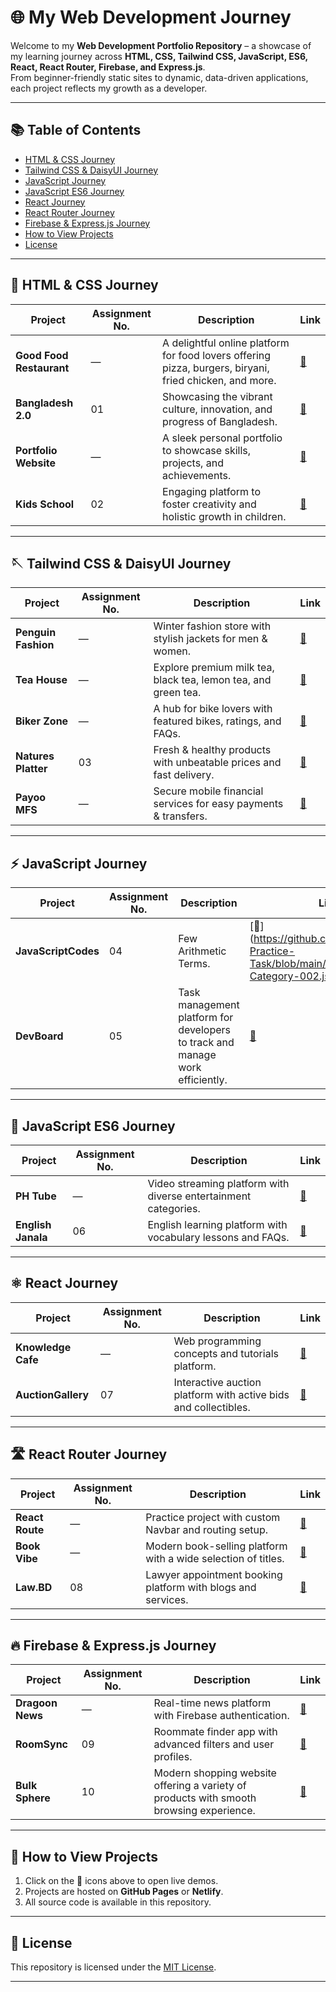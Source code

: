 # 🌐 My Web Development Journey

Welcome to my **Web Development Portfolio Repository** – a showcase of my learning journey across **HTML, CSS, Tailwind CSS, JavaScript, ES6, React, React Router, Firebase, and Express.js**.  
From beginner-friendly static sites to dynamic, data-driven applications, each project reflects my growth as a developer.

---

## 📚 Table of Contents
- [HTML & CSS Journey](#-html--css-journey)
- [Tailwind CSS & DaisyUI Journey](#-tailwind-css--daisyui-journey)
- [JavaScript Journey](#-javascript-journey)
- [JavaScript ES6 Journey](#-javascript-es6-journey)
- [React Journey](#-react-journey)
- [React Router Journey](#-react-router-journey)
- [Firebase & Express.js Journey](#-firebase--expressjs-journey)
- [How to View Projects](#-how-to-view-projects)
- [License](#-license)

---

## 🎨 HTML & CSS Journey

| Project | Assignment No. | Description | Link |
|---------|----------------|-------------|------|
| **Good Food Restaurant** | — | A delightful online platform for food lovers offering pizza, burgers, biryani, fried chicken, and more. | [🚀](https://shad910.github.io/P1-Good-Food-Restaurant/) |
| **Bangladesh 2.0** | 01 | Showcasing the vibrant culture, innovation, and progress of Bangladesh. | [🚀](https://shad910.github.io/P3-BANGLADESH-2.0/) |
| **Portfolio Website** | — | A sleek personal portfolio to showcase skills, projects, and achievements. | [🚀](https://shad910.github.io/P4-Portfolio-Website/) |
| **Kids School** | 02 | Engaging platform to foster creativity and holistic growth in children. | [🚀](https://shad910.github.io/P7-Kids-School/) |

---

## 🪡 Tailwind CSS & DaisyUI Journey

| Project | Assignment No. | Description | Link |
|---------|----------------|-------------|------|
| **Penguin Fashion** | — | Winter fashion store with stylish jackets for men & women. | [🚀](https://shad910.github.io/P8-Penguin-Fashion/) |
| **Tea House** | — | Explore premium milk tea, black tea, lemon tea, and green tea. | [🚀](https://shad910.github.io/P9-Tea-House/) |
| **Biker Zone** | — | A hub for bike lovers with featured bikes, ratings, and FAQs. | [🚀](https://shad910.github.io/P10-Biker-Zone/) |
| **Natures Platter** | 03 | Fresh & healthy products with unbeatable prices and fast delivery. | [🚀](https://shad910.github.io/P12-Natures-Platter/) |
| **Payoo MFS** | — | Secure mobile financial services for easy payments & transfers. | [🚀](https://shad910.github.io/P14-Payoo-MFS/) |

---

## ⚡ JavaScript Journey

| Project | Assignment No. | Description | Link |
|---------|----------------|-------------|------|
| **JavaScriptCodes** | 04 | Few Arithmetic Terms. | [🚀] (https://github.com/shad910/JS-Practice-Task/blob/main/Assignment-04-Category-002.js) |
| **DevBoard** | 05 | Task management platform for developers to track and manage work efficiently. | [🚀](https://shad910.github.io/P15-Dev-Board/) |

---

## 🔑 JavaScript ES6 Journey

| Project | Assignment No. | Description | Link |
|---------|----------------|-------------|------|
| **PH Tube** | — | Video streaming platform with diverse entertainment categories. | [🚀](https://shad910.github.io/P16-PH-Tube/) |
| **English Janala** | 06 | English learning platform with vocabulary lessons and FAQs. | [🚀](https://shad910.github.io/P17-English-Janala/) |

---

## ⚛ React Journey

| Project | Assignment No. | Description | Link |
|---------|----------------|-------------|------|
| **Knowledge Cafe** | — | Web programming concepts and tutorials platform. | [🚀](https://p19-knowledge-cafe-shad910.netlify.app/) |
| **AuctionGallery** | 07 | Interactive auction platform with active bids and collectibles. | [🚀](https://p20-auction-gallery-shad910.netlify.app/) |

---

## 🛣 React Router Journey

| Project | Assignment No. | Description | Link |
|---------|----------------|-------------|------|
| **React Route** | — | Practice project with custom Navbar and routing setup. | [🚀](https://p21-react-route-shad910.netlify.app/) |
| **Book Vibe** | — | Modern book-selling platform with a wide selection of titles. | [🚀](https://p22-book-vibe-shad910.netlify.app/) |
| **Law.BD** | 08 | Lawyer appointment booking platform with blogs and services. | [🚀](https://p23-law-bd-shad910.netlify.app/) |

---

## 🔥 Firebase & Express.js Journey

| Project | Assignment No. | Description | Link |
|---------|----------------|-------------|------|
| **Dragoon News** | — | Real-time news platform with Firebase authentication. | [🚀](https://p26-dragon-news.web.app/category/1) |
| **RoomSync** | 09 | Roommate finder app with advanced filters and user profiles. | [🚀](https://p30-room-sync.web.app/) |
| **Bulk Sphere** | 10 | Modern shopping website offering a variety of products with smooth browsing experience. | [🚀](https://p32-bulk-sphere.web.app/) |

---

## 🚀 How to View Projects
1. Click on the **🚀** icons above to open live demos.
2. Projects are hosted on **GitHub Pages** or **Netlify**.
3. All source code is available in this repository.

---

## 📜 License
This repository is licensed under the [MIT License](LICENSE).

---


